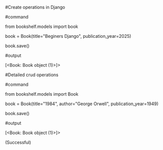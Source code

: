 \#Create operations in Django



\#command



from bookshelf.models import book

book = Book(title="Beginers Django", publication\_year=2025)

book.save()



\#output



\[<Book: Book object (1)>]>



\#Detailed crud operations



\#command



from bookshelf.models import Book

book = Book(title="1984", author="George Orwell", publication\_year=1949)

book.save()



\#output

\[<Book: Book object (1)>]>

(Successful)

